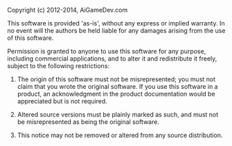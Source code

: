 Copyright (c) 2012-2014, AiGameDev.com

This software is provided 'as-is', without any express or implied warranty. In no event will the authors be held liable for any damages arising from the use of this software.


Permission is granted to anyone to use this software for any purpose, including commercial applications, and to alter it and redistribute it freely, subject to the following restrictions:

1. The origin of this software must not be misrepresented; you must not claim that you wrote the original software. If you use this software in a product, an acknowledgment in the product documentation would be appreciated but is not required.

2. Altered source versions must be plainly marked as such, and must not be misrepresented as being the original software.

3. This notice may not be removed or altered from any source distribution.
